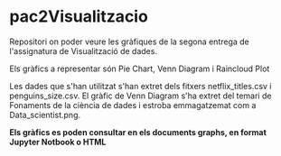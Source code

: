 # pac2Visualitzacio
Repositori on poder veure les gràfiques de la segona entrega de l'assignatura de Visualització de dades.

Els gràfics a representar són Pie Chart, Venn Diagram i Raincloud Plot

Les dades que s'han utilitzat s'han extret dels fitxers netflix_titles.csv i penguins_size.csv. El gràfic de Venn Diagram s'ha extret del temari de Fonaments de la ciència de dades i estroba emmagatzemat com a Data_scientist.png.

**Els gràfics es poden consultar en els documents graphs, en format Jupyter Notbook o HTML**
